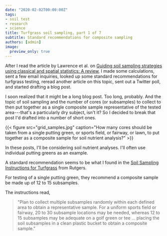 ```yaml
---
date: "2020-02-02T00:00:00Z"
tags:
- soil test
- research
- science
title: Turfgrass soil sampling, part 1 of 7
subtitle: Standard recommendations for composite sampling
authors: [admin]
image:
  preview_only: true
---
```


After I read the article by Lawrence et al. on [Guiding soil sampling strategies using classical and spatial
statistics: A review](https://dx.doi.org/10.1002/agj2.20048), I made some calculations, sent a few email inquiries, looked up some standard recommendations for turfgrass testing, reread another article on this topic, sent out a Twitter poll, and started drafting a blog post.

I soon realized that it might be a long blog post. Too long, probably. And the topic of soil sampling and the number of cores (or subsamples) to collect to then put together as a single composite sample representative of the tested area---that's a particularly dry subject, isn't it? So I decided to break that post I'd drafted into a number of short ones.

{{< figure src="grid_samples.jpg" caption="How many cores should be taken from a single putting green, or sports field, or fairway, or lawn, to put together as a composite sample for soil nutrient analysis?" >}}

In these posts, I'll be considering soil nutrient analyses. I'll often use individual putting greens as an example. 

A standard recommendation seems to be what I found in the [Soil Sampling Instructions for Turfgrass](https://njaes.rutgers.edu/soil-testing-lab/pdfs/sport/Golf_and_Sports_Turfgrass_-_Soil_Sampling_Instructions.pdf) from Rutgers.

For testing of a single putting green, they recommend a composite sample be made up of 12 to 15 subsamples.

The instructions read, 

> "Plan to collect multiple subsamples randomly within each defined area to obtain a representative sample. For a uniform sports field or fairway, 20 to 30 subsample locations may be needed, whereas 12 to 15 subsamples may be adequate on a golf green or tee ... placing the soil subsamples in a clean plastic bucket to obtain a composite sample."
